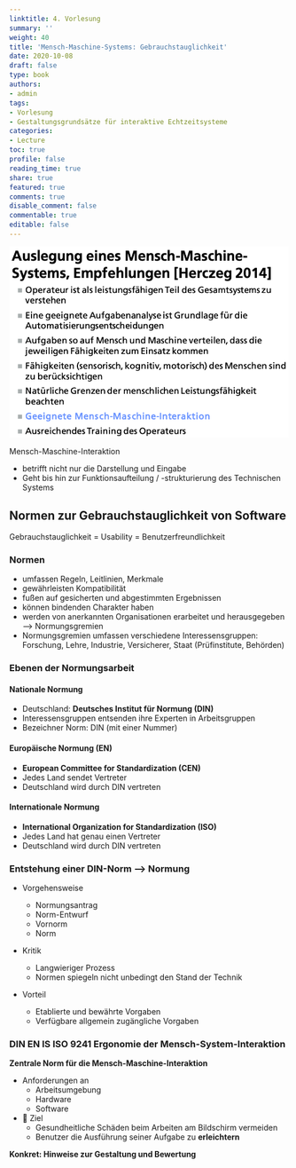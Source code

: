 ```yaml
---
linktitle: 4. Vorlesung
summary: ''
weight: 40
title: 'Mensch-Maschine-Systems: Gebrauchstauglichkeit'
date: 2020-10-08
draft: false
type: book
authors:
- admin
tags:
- Vorlesung
- Gestaltungsgrundsätze für interaktive Echtzeitsysteme
categories:
- Lecture
toc: true
profile: false
reading_time: true
share: true
featured: true
comments: true
disable_comment: false
commentable: true
editable: false
---
```


<img src="https://raw.githubusercontent.com/EckoTan0804/upic-repo/master/uPic/截屏2020-10-08%2016.19.14.png" alt="截屏2020-10-08 16.19.14" style="zoom:80%;" />

Mensch-Maschine-Interaktion
- betrifft nicht nur die Darstellung und Eingabe
- Geht bis hin zur Funktionsaufteilung / -strukturierung des
Technischen Systems

## Normen zur Gebrauchstauglichkeit von Software

Gebrauchstauglichkeit = Usability = Benutzerfreundlichkeit

### Normen

- umfassen Regeln, Leitlinien, Merkmale
- gewährleisten Kompatibilität
- fußen auf gesicherten und abgestimmten Ergebnissen
- können bindenden Charakter haben
- werden von anerkannten Organisationen erarbeitet und herausgegeben --> Normungsgremien
- Normungsgremien umfassen verschiedene Interessensgruppen: Forschung, Lehre, Industrie, Versicherer, Staat (Prüfinstitute, Behörden)

### Ebenen der Normungsarbeit

#### Nationale Normung

- Deutschland: **Deutsches Institut für Normung (DIN)**
- Interessensgruppen entsenden ihre Experten in Arbeitsgruppen 
- Bezeichner Norm: DIN (mit einer Nummer)

#### Europäische Normung (EN)

- **European Committee for Standardization (CEN)**
- Jedes Land sendet Vertreter
- Deutschland wird durch DIN vertreten

#### Internationale Normung

- **International Organization for Standardization (ISO)**
- Jedes Land hat genau einen Vertreter
- Deutschland wird durch DIN vertreten

### Entstehung einer DIN-Norm --> Normung

- Vorgehensweise
  - Normungsantrag 
  - Norm-Entwurf
  - Vornorm
  - Norm

- Kritik
  - Langwieriger Prozess
  - Normen spiegeln nicht unbedingt den Stand der Technik
- Vorteil
  - Etablierte und bewährte Vorgaben
  - Verfügbare allgemein zugängliche Vorgaben

### DIN EN IS ISO 9241 Ergonomie der Mensch-System-Interaktion
**Zentrale Norm für die Mensch-Maschine-Interaktion**

- Anforderungen an
  - Arbeitsumgebung 
  - Hardware
  - Software
- 🎯 Ziel
  - Gesundheitliche Schäden beim Arbeiten am Bildschirm vermeiden
  - Benutzer die Ausführung seiner Aufgabe zu **erleichtern**

**Konkret: Hinweise zur Gestaltung und Bewertung**